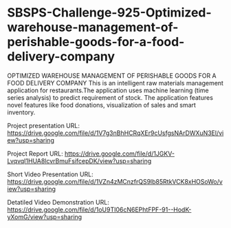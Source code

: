 # SBSPS-Challenge-925-Optimized-warehouse-management-of-perishable-goods-for-a-food-delivery-company
OPTIMIZED WAREHOUSE MANAGEMENT OF PERISHABLE GOODS FOR A FOOD DELIVERY COMPANY
This is an intelligent raw materials management application for restaurants.The application uses machine learning (time series analysis) to predict requirement of stock. 
The application features novel features like food donations, visualization of sales and smart inventory.

Project presentation URL: https://drive.google.com/file/d/1V7g3nBhHCRqXEr9cUsfgsNArDWXuN3El/view?usp=sharing

Project Report URL: https://drive.google.com/file/d/1JGKV-LvqvqI1HUA8lcvrBmuFsifcepDK/view?usp=sharing

Short Video Presentation URL: https://drive.google.com/file/d/1VZn4zMCnzfrQS9lb85RtkVCK8xHOSoWo/view?usp=sharing

Detatiled Video Demonstration URL: https://drive.google.com/file/d/1oU9TI06cN6EPhtFPF-91--HodK-yXomG/view?usp=sharing


